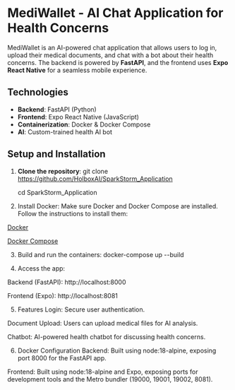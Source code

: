 # MediWallet - AI Chat Application for Health Concerns

MediWallet is an AI-powered chat application that allows users to log in, upload their medical documents, and chat with a bot about their health concerns. The backend is powered by **FastAPI**, and the frontend uses **Expo React Native** for a seamless mobile experience.

## Technologies
- **Backend**: FastAPI (Python)
- **Frontend**: Expo React Native (JavaScript)
- **Containerization**: Docker & Docker Compose
- **AI**: Custom-trained health AI bot

## Setup and Installation

1. **Clone the repository**:
   git clone https://github.com/HolboxAI/SparkStorm_Application
   
   cd SparkStorm_Application

2. Install Docker:
Make sure Docker and Docker Compose are installed. Follow the instructions to install them:

[Docker](https://www.docker.com/products/docker-desktop)

[Docker Compose](https://docs.docker.com/compose/install/)

3. Build and run the containers:
docker-compose up --build

4. Access the app:

Backend (FastAPI): http://localhost:8000

Frontend (Expo): http://localhost:8081

5. Features
Login: Secure user authentication.

Document Upload: Users can upload medical files for AI analysis.

Chatbot: AI-powered health chatbot for discussing health concerns.

6. Docker Configuration
Backend: Built using node:18-alpine, exposing port 8000 for the FastAPI app.

Frontend: Built using node:18-alpine and Expo, exposing ports for development tools and the Metro bundler (19000, 19001, 19002, 8081).


